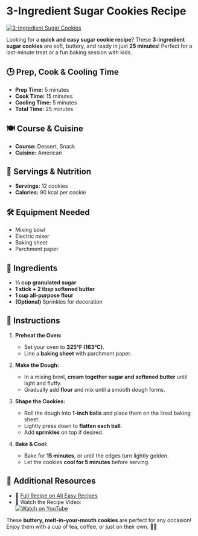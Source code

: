 # 3-Ingredient Sugar Cookies Recipe  

[![3-Ingredient Sugar Cookies](https://all-easyrecipes.com/wp-content/uploads/2025/03/0-2-750x420.png)](https://www.youtube.com/watch?v=3pZwX7X8vGs)  

Looking for a **quick and easy sugar cookie recipe**? These **3-ingredient sugar cookies** are soft, buttery, and ready in just **25 minutes**! Perfect for a last-minute treat or a fun baking session with kids.  

## 🕒 Prep, Cook & Cooling Time  

- **Prep Time:** 5 minutes  
- **Cook Time:** 15 minutes  
- **Cooling Time:** 5 minutes  
- **Total Time:** 25 minutes  

## 🍽 Course & Cuisine  

- **Course:** Dessert, Snack  
- **Cuisine:** American  

## 🍪 Servings & Nutrition  

- **Servings:** 12 cookies  
- **Calories:** 90 kcal per cookie  

## 🛠 Equipment Needed  

- Mixing bowl  
- Electric mixer  
- Baking sheet  
- Parchment paper  

## 🥄 Ingredients  

- **⅓ cup granulated sugar**  
- **1 stick + 2 tbsp softened butter**  
- **1 cup all-purpose flour**  
- **(Optional)** Sprinkles for decoration  

## 📖 Instructions  

1. **Preheat the Oven:**  
   - Set your oven to **325°F (163°C)**.  
   - Line a **baking sheet** with parchment paper.  

2. **Make the Dough:**  
   - In a mixing bowl, **cream together sugar and softened butter** until light and fluffy.  
   - Gradually add **flour** and mix until a smooth dough forms.  

3. **Shape the Cookies:**  
   - Roll the dough into **1-inch balls** and place them on the lined baking sheet.  
   - Lightly press down to **flatten each ball**.  
   - Add **sprinkles** on top if desired.  

4. **Bake & Cool:**  
   - Bake for **15 minutes**, or until the edges turn lightly golden.  
   - Let the cookies **cool for 5 minutes** before serving.  

## 📌 Additional Resources  

- 📖 [Full Recipe on All Easy Recipes](https://all-easyrecipes.com/3-ingredient-sugar-cookies)  
- 🎥 Watch the Recipe Video:  
  [![Watch on YouTube](https://img.youtube.com/vi/3pZwX7X8vGs/0.jpg)](https://www.youtube.com/watch?v=3pZwX7X8vGs)  

These **buttery, melt-in-your-mouth cookies** are perfect for any occasion! Enjoy them with a cup of tea, coffee, or just on their own. 🍪✨  
